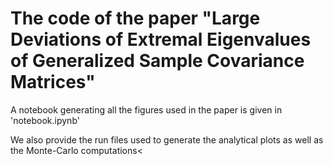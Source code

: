 # The code of the paper "Large Deviations of Extremal Eigenvalues of Generalized Sample Covariance Matrices"

A notebook generating all the figures used in the paper is given in 'notebook.ipynb'

We also provide the run files used to generate the analytical plots as well as the Monte-Carlo computations<
